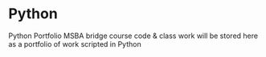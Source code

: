 # Python
Python Portfolio
MSBA bridge course code & class work will be stored here as a portfolio of work scripted in Python
